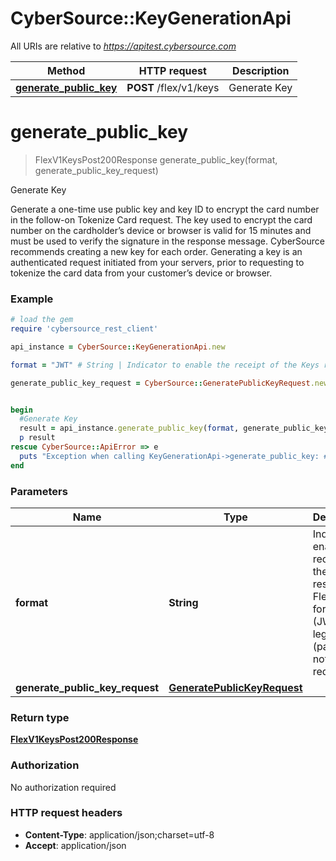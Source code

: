 # CyberSource::KeyGenerationApi

All URIs are relative to *https://apitest.cybersource.com*

Method | HTTP request | Description
------------- | ------------- | -------------
[**generate_public_key**](KeyGenerationApi.md#generate_public_key) | **POST** /flex/v1/keys | Generate Key


# **generate_public_key**
> FlexV1KeysPost200Response generate_public_key(format, generate_public_key_request)

Generate Key

Generate a one-time use public key and key ID to encrypt the card number in the follow-on Tokenize Card request. The key used to encrypt the card number on the cardholder’s device or browser is valid for 15 minutes and must be used to verify the signature in the response message. CyberSource recommends creating a new key for each order. Generating a key is an authenticated request initiated from your servers, prior to requesting to tokenize the card data from your customer’s device or browser.

### Example
```ruby
# load the gem
require 'cybersource_rest_client'

api_instance = CyberSource::KeyGenerationApi.new

format = "JWT" # String | Indicator to enable the receipt of the Keys response in Flex 11+ format (JWT) or legacy (parameter not required)

generate_public_key_request = CyberSource::GeneratePublicKeyRequest.new # GeneratePublicKeyRequest | 


begin
  #Generate Key
  result = api_instance.generate_public_key(format, generate_public_key_request)
  p result
rescue CyberSource::ApiError => e
  puts "Exception when calling KeyGenerationApi->generate_public_key: #{e}"
end
```

### Parameters

Name | Type | Description  | Notes
------------- | ------------- | ------------- | -------------
 **format** | **String**| Indicator to enable the receipt of the Keys response in Flex 11+ format (JWT) or legacy (parameter not required) | [default to JWT]
 **generate_public_key_request** | [**GeneratePublicKeyRequest**](GeneratePublicKeyRequest.md)|  | 

### Return type

[**FlexV1KeysPost200Response**](FlexV1KeysPost200Response.md)

### Authorization

No authorization required

### HTTP request headers

 - **Content-Type**: application/json;charset=utf-8
 - **Accept**: application/json




